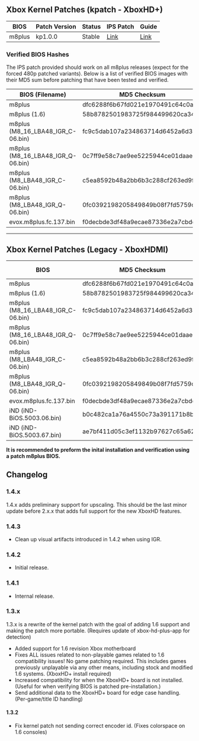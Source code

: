 ## Xbox Kernel Patches (kpatch - XboxHD+)

| BIOS                                  | Patch Version | Status    | IPS Patch | Guide |
| ------------------------------------- | ------------- | --------- | --------- | ----- |
| m8plus                                |       kp1.0.0 | Stable    | [Link](https://github.com/MakeMHz/xbox-hd-plus/raw/master/patches/ips/m8plus.ips) | [Link](https://github.com/MakeMHz/xbox-hd-plus/blob/master/manual/Kernel%20Patch%20-%20m8plus.md)  |


### Verified BIOS Hashes
The IPS patch provided should work on all m8plus releases (expect for the forced 480p patched variants). Below is a list of verified BIOS images with their MD5 sum before patching that have been tested and verified.

| BIOS (Filename)                       | MD5 Checksum                     | Status    |
| ------------------------------------- | -------------------------------- | --------- |
| m8plus                                | dfc6288f6b67fd021e1970491c64c0a0 | Verified  |
| m8plus (1.6)                          | 58b8782501983725f984499620ca342b | Verified  |
| m8plus (M8_16_LBA48_IGR_C-06.bin)     | fc9c5dab107a234863714d6452a6d3bb | Verified  |
| m8plus (M8_16_LBA48_IGR_Q-06.bin)     | 0c7ff9e58c7ae9ee5225944ce01daae1 | Verified  |
| m8plus (M8_LBA48_IGR_C-06.bin)        | c5ea8592b48a2bb6b3c288cf263ed9f3 | Verified  |
| m8plus (M8_LBA48_IGR_Q-06.bin)        | 0fc0392198205849849b08f7fd5759c1 | Verified  |
| evox.m8plus.fc.137.bin                | f0decbde3df48a9ecae87336e2a7cbdd | Verified  |

---

## Xbox Kernel Patches (Legacy - XboxHDMI)

| BIOS                                  | MD5 Checksum                     | Patch Version | Status      | IPS Patch | Guide |
| ------------------------------------- | -------------------------------- | ------------- | ----------- | --------- | ----- |
| m8plus                                | dfc6288f6b67fd021e1970491c64c0a0 |         1.4.3 | Verified    | [Link](https://github.com/MakeMHz/xbox-hd-plus/raw/master/patches/ips/m8plus.ips) | [Link](https://github.com/MakeMHz/xbox-hd-plus/blob/master/manual/Kernel%20Patch%20-%20m8plus.md)  |
| m8plus (1.6)                          | 58b8782501983725f984499620ca342b |         1.4.3 | Verified    | [Link](https://github.com/MakeMHz/xbox-hd-plus/raw/master/patches/ips/m8plus.ips) | [Link](https://github.com/MakeMHz/xbox-hd-plus/blob/master/manual/Kernel%20Patch%20-%20m8plus.md)  |
| m8plus (M8_16_LBA48_IGR_C-06.bin)     | fc9c5dab107a234863714d6452a6d3bb |         1.4.3 | Verified    | [Link](https://github.com/MakeMHz/xbox-hd-plus/raw/master/patches/ips/m8plus.ips) | [Link](https://github.com/MakeMHz/xbox-hd-plus/blob/master/manual/Kernel%20Patch%20-%20m8plus.md)  |
| m8plus (M8_16_LBA48_IGR_Q-06.bin)     | 0c7ff9e58c7ae9ee5225944ce01daae1 |         1.4.3 | Verified    | [Link](https://github.com/MakeMHz/xbox-hd-plus/raw/master/patches/ips/m8plus.ips) | [Link](https://github.com/MakeMHz/xbox-hd-plus/blob/master/manual/Kernel%20Patch%20-%20m8plus.md)  |
| m8plus (M8_LBA48_IGR_C-06.bin)        | c5ea8592b48a2bb6b3c288cf263ed9f3 |         1.4.3 | Verified    | [Link](https://github.com/MakeMHz/xbox-hd-plus/raw/master/patches/ips/m8plus.ips) | [Link](https://github.com/MakeMHz/xbox-hd-plus/blob/master/manual/Kernel%20Patch%20-%20m8plus.md)  |
| m8plus (M8_LBA48_IGR_Q-06.bin)        | 0fc0392198205849849b08f7fd5759c1 |         1.4.3 | Verified    | [Link](https://github.com/MakeMHz/xbox-hd-plus/raw/master/patches/ips/m8plus.ips) | [Link](https://github.com/MakeMHz/xbox-hd-plus/blob/master/manual/Kernel%20Patch%20-%20m8plus.md)  |
| evox.m8plus.fc.137.bin                | f0decbde3df48a9ecae87336e2a7cbdd |         1.4.3 | Verified    | [Link](https://github.com/MakeMHz/xbox-hd-plus/raw/master/patches/ips/m8plus.ips) | [Link](https://github.com/MakeMHz/xbox-hd-plus/blob/master/manual/Kernel%20Patch%20-%20m8plus.md)  |
| iND (iND-BiOS.5003.06.bin)            | b0c482ca1a76a4550c73a391171b8bb1 |         1.4.3 | Beta *      | [Link](https://github.com/MakeMHz/xbox-hd-plus/raw/master/patches/ips/ind-bios.5003.xx.ips) | [Link](https://github.com/MakeMHz/xbox-hd-plus/blob/master/manual/Kernel%20Patch%20-%20ind.md)  |
| iND (iND-BiOS.5003.67.bin)            | ae7bf411d05c3ef1132b97627c65a62f |         1.4.3 | Beta *      | [Link](https://github.com/MakeMHz/xbox-hd-plus/raw/master/patches/ips/ind-bios.5003.xx.ips) | [Link](https://github.com/MakeMHz/xbox-hd-plus/blob/master/manual/Kernel%20Patch%20-%20ind.md)  |


**It is recommended to preform the inital installation and verification using a patch m8plus BIOS.**

## Changelog

### 1.4.x
1.4.x adds preliminary support for upscaling. This should be the last minor update before 2.x.x that adds full support for the new XboxHD features.

### 1.4.3
  *  Clean up visual artifacts introduced in 1.4.2 when using IGR.

### 1.4.2
  *  Initial release.

### 1.4.1
  *  Internal release.

### 1.3.x
1.3.x is a rewrite of the kernel patch with the goal of adding 1.6 support and making the patch more portable. (Requires update of xbox-hd-plus-app for detection)
  *  Added support for 1.6 revision Xbox motherboard
  *  Fixes ALL issues related to non-playable games related to 1.6 compatibility issues! No game patching required. This includes games previously unplayable via any other means, including stock and modified 1.6 systems. (XboxHD+ install required)
  *  Increased compatibility for when the XboxHD+ board is not installed. (Useful for when verifying BIOS is patched pre-installation.)
  *  Send additional data to the XboxHD+ board for edge case handling. (Per-game/title ID handling)

#### 1.3.2
  *  Fix kernel patch not sending correct encoder id. (Fixes colorspace on 1.6 consoles)
